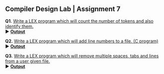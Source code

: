 ## Compiler Design Lab | Assignment 7

**Q1.** [Write a LEX program which will count the number of tokens and also identify them.](https://github.com/abhisheks008/Sixth-Semester-UEMK---Batch-of-2019-2023/blob/main/Compiler%20Design%20Lab/Assignment%207/countIdentifiers.l) </br>
▶️ [**Output**](https://github.com/abhisheks008/Sixth-Semester-UEMK---Batch-of-2019-2023/blob/main/Compiler%20Design%20Lab/Assignment%207/countIdentifiersOutput.md) </br>

**Q2.** [Write a LEX program which will add line numbers to a file. (C program)](https://github.com/abhisheks008/Sixth-Semester-UEMK---Batch-of-2019-2023/blob/main/Compiler%20Design%20Lab/Assignment%207/addLineNumbers.l) </br>
▶️ [**Output**](https://github.com/abhisheks008/Sixth-Semester-UEMK---Batch-of-2019-2023/blob/main/Compiler%20Design%20Lab/Assignment%207/addLineNumbersOutput.md) </br>

**Q3.** [Write a LEX program which will remove multiple spaces, tabs and lines from a user given file.](https://github.com/abhisheks008/Sixth-Semester-UEMK---Batch-of-2019-2023/blob/main/Compiler%20Design%20Lab/Assignment%207/removeSpaceLinesTabs.l) </br>
▶️ [**Output**](https://github.com/abhisheks008/Sixth-Semester-UEMK---Batch-of-2019-2023/blob/main/Compiler%20Design%20Lab/Assignment%207/removeSpaceLinesTabsOutput.md) </br>
